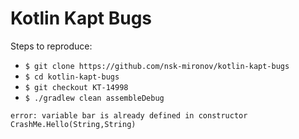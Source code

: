Kotlin Kapt Bugs
===========================================

Steps to reproduce:

- `$ git clone https://github.com/nsk-mironov/kotlin-kapt-bugs`
- `$ cd kotlin-kapt-bugs`
- `$ git checkout KT-14998`
- `$ ./gradlew clean assembleDebug`
```
error: variable bar is already defined in constructor CrashMe.Hello(String,String)
```
